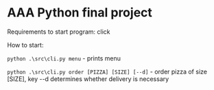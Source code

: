 # AAA Python final project

Requirements to start program: click

How to start:

```python .\src\cli.py menu``` - prints menu

```python .\src\cli.py order [PIZZA] [SIZE] [--d]``` - order pizza of size [SIZE],
key --d determines whether delivery is necessary